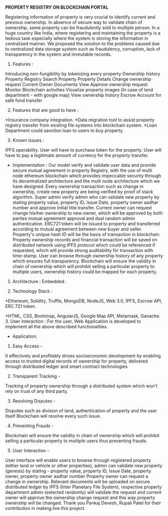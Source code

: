 **PROPERTY REGISTRY ON BLOCKCHAIN PORTAL**

Registering information of property is very crucial to identify current and previous ownership. In absence of secure way to validate chain of ownership, same property can be fraudulently sold to multiple person. In a huge country like India, where registering and maintaining the property is a tedious task especially where the system is storing the information in centralized manner. We proposed the solution to the problems caused due to centralized data storage system such as fraudulency, corruption, lack of transparency in the system and immutable records.

1. Features :

Introducing non-fungibility by tokenizing every property
Ownership history
Property Registry
Search Property
Property Details
Change ownership request
Current Owner Documents View
Approve ownership request
Monitor Blockchain activities
Visualize property images (In case of land department - with google map)
View ownership history
Escrow Account for safe fund transfer

2. Features that are good to have :

*Insurance company integration.
*Data migration tool to assist property registry transfer from existing file systems into blockchain system.
*Loan Department could sanction loan to users to buy property.

3. Known Issues :

IPFS operability.
User will have to purchase token for the property.
User will have to pay a legitimate amount of currency for the property transfer.
* Implementation :
Our model verify and validate user data and provide secure mutual agreement in property Registry, with the use of multi node ethereum blockchain which provides impeccable security through its decentralized architecture and the multi node architecture which we have designed. Every ownership transaction such as change in ownership, create new property are being verified by proof of stack algorithm. Super admin verify admin who can validate new property by stating property value, property ID, Issue Date, property owner aadhar number and approve initial title transfer. Current owner can request change his/her ownership to new owner, which will be approved by both parties mutual agreement approval and dual random admin authentication. ERC721 token will be issued to property and transferred according to mutual agreement between new buyer and seller. Property's unique hash ID will be the basis of transaction in blockchain. Property ownership records and financial transaction will be saved on distributed network using IPFS protocol which could be referenced if requested, which will provide strong auditability for transaction with time-stamp. User can browse through ownership history of any property which ensures full transparency. Blockchain will ensure the validity in chain of ownership which will prohibit selling a particular property to multiple users, ownership history could be mapped for each property.

1. Architecture : Embedded .

2. Technology Stack :

 *Ethereum, Solidity, Truffle, MongoDB, NodeJS, Web 3.0, IPFS, Escrow API, ERC 721 token.

 *HTML, CSS, Bootstrap, AngularJS, Google Map API, Metamask, Ganache.
3. User interaction : For the user, Web Application is developed to implement all the above described functionalities.

* Application:
1. Easy Access -

It effectively and profitably drives socioeconomic development by enabling access to trusted digital records of ownership for property, delivered through distributed ledger and smart contract technologies

2. Transparent Tracking -

Tracking of property ownership through a distributed system which won't rely on trust of any third party.

3. Resolving Disputes -

Disputes such as division of land, authentication of property and the user itself Blockchain will resolve every such issue.

4. Preventing Frauds -

Blockchain will ensure the validity in chain of ownership which will prohibit selling a particular property to multiple users thus preventing frauds.

5. User Interaction -

User interface will enable users to browse through registered property (either land or vehicle or other properties), admin can validate new property (genesis) by stating - property value, property ID, Issue Date, property owner, property owner aadhar number Property owner can request a change in ownership. Relevant documents will be uploaded on secure distributed ledger by IPFS (Inter Planetary File System), respective property department admin (selected randomly) will validate the request and current owner will approve the ownership change request and this way property ownership will be changed.
Thank you Pankaj Devesh, Rupali Patel for their contribution in making live this project.
